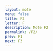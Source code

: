 ```yaml
---
layout: mote
menu: false
title: F2
letter: F
description: Mote F2
permalink: /F2/
prev: F1
next: F3
---
```


